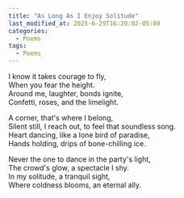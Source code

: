 ```yaml
---
title: "As Long As I Enjoy Solitude"
last_modified_at: 2025-6-29T16:20:02-05:00
categories:
  - Poems
tags:
  - Poems
---
```


I know it takes courage to fly,  
When you fear the height.  
Around me, laughter, bonds ignite,  
Confetti, roses, and the limelight.  
  
A corner, that's where I  belong,  
Silent still, I reach out, to feel that soundless song.  
Heart dancing, like a lone bird of paradise,  
Hands holding, drips of bone-chilling ice.  
  
Never the one to dance in the party's light,  
The crowd's glow, a spectacle I shy.  
In my solitude, a tranquil sight,  
Where coldness blooms, an eternal ally.  